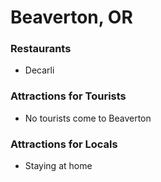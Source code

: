 # Beaverton, OR

### Restaurants

- Decarli

### Attractions for Tourists

- No tourists come to Beaverton

### Attractions for Locals

- Staying at home
